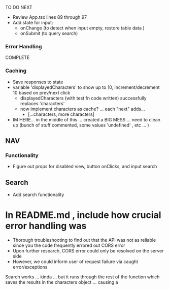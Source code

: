 TO DO NEXT
- Review App.tsx lines 89 through 97
- Add state for input:
  -  onChange (to detect when input empty, restore table data <displayed characters>)
  -  onSubmit (to query search)


### Error Handling
COMPLETE

### Caching 

- Save responses to state
- variable 'displayedCharacters' to show up to 10, increment/decrement 10 based on prev/next click
    - displayedCharacters (with test fn code written) successfully replaces 'characters'
    - now implement characters as cache? ... each "next" adds... 
      - [...characters, more characters]
- IM HERE... in the middle of this ... created a BIG MESS ... need to clean up (bunch of stuff commented, some values 'undefined' , etc ... )

## NAV
### Functionality
- Figure out props for disabled view, button onClicks, and input search


## Search
- Add search functionality


# In README.md , include how crucial error handling was 
- Thorough troubleshooting to find out that the API was not as reliable since you the code frequently errored out CORS error
- Upon further research, CORS error could only be resolved on the server side
- However, we could inform user of request failure via caught error/exceptions 

<!-- DOWN BELOW, PROBLEM... STATUS AS OF 11/4 -->

Search works ... kinda ... but it runs through the rest of the function which saves the results in the characters object ... causing a 